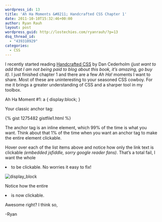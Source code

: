 ```yaml
---
wordpress_id: 13
title: 'Ah Ha Moments &#8211; Handcrafted CSS Chapter 1'
date: 2011-10-10T15:32:46+00:00
author: Ryan Rauh
layout: post
wordpress_guid: http://lostechies.com/ryanrauh/?p=13
dsq_thread_id:
  - "439310929"
categories:
  - CSS
---
```

I recently started reading [Handcrafted CSS](http://handcraftedcss.com) by Dan Cederholm _(just want to add that I am not being paid to blog about this book, it&#8217;s amazing, go buy it)_. I just finished chapter 1 and there are a few _Ah Ha!_ moments I want to share. Most of these are uninteresting to your seasoned CSS cowboy. For me it brings a greater understanding of CSS and a sharper tool in my toolbox.

Ah Ha Moment #1: a { display:block; }

Your classic anchor tag:

{% gist 1275482 gistfile1.html %}

The anchor tag is an inline element, which 99% of the time is what you want. Think about that 1% of the time when you want an anchor tag to make the entire element clickable.



Hover over each of the list items above and notice how only the link text is clickable _(embedded jsfiddle, sorry google reader fans)_. That&#8217;s a total fail, I want the whole <li> to be clickable. No worries it easy to fix!

![display_block](http://cl.ly/062f3E3Z432j2z1A0Z3G/Image_2011-10-10_at_11.06.06_AM.png)



Notice how the entire <li> is now clickable.

Awesome right? I think so,

-Ryan
